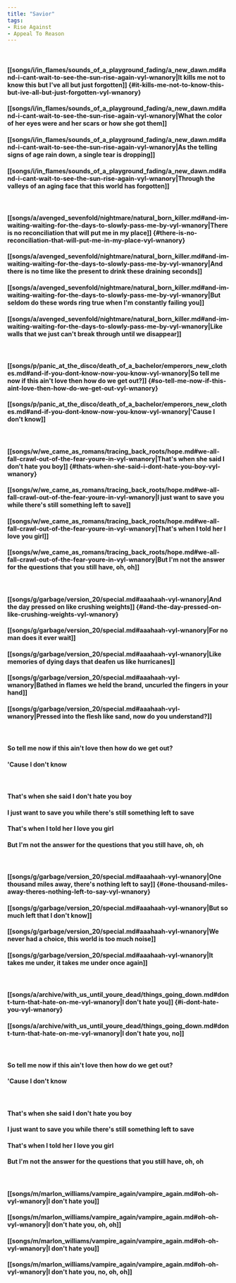 ```yaml
---
title: "Savior"
tags:
- Rise Against
- Appeal To Reason
---
```

&nbsp;
#### [[songs/i/in_flames/sounds_of_a_playground_fading/a_new_dawn.md#and-i-cant-wait-to-see-the-sun-rise-again-vyl-wnanory|It kills me not to know this but I've all but just forgotten]] {#it-kills-me-not-to-know-this-but-ive-all-but-just-forgotten-vyl-wnanory}
#### [[songs/i/in_flames/sounds_of_a_playground_fading/a_new_dawn.md#and-i-cant-wait-to-see-the-sun-rise-again-vyl-wnanory|What the color of her eyes were and her scars or how she got them]]
#### [[songs/i/in_flames/sounds_of_a_playground_fading/a_new_dawn.md#and-i-cant-wait-to-see-the-sun-rise-again-vyl-wnanory|As the telling signs of age rain down, a single tear is dropping]]
#### [[songs/i/in_flames/sounds_of_a_playground_fading/a_new_dawn.md#and-i-cant-wait-to-see-the-sun-rise-again-vyl-wnanory|Through the valleys of an aging face that this world has forgotten]]
&nbsp;
#### [[songs/a/avenged_sevenfold/nightmare/natural_born_killer.md#and-im-waiting-waiting-for-the-days-to-slowly-pass-me-by-vyl-wnanory|There is no reconciliation that will put me in my place]] {#there-is-no-reconciliation-that-will-put-me-in-my-place-vyl-wnanory}
#### [[songs/a/avenged_sevenfold/nightmare/natural_born_killer.md#and-im-waiting-waiting-for-the-days-to-slowly-pass-me-by-vyl-wnanory|And there is no time like the present to drink these draining seconds]]
#### [[songs/a/avenged_sevenfold/nightmare/natural_born_killer.md#and-im-waiting-waiting-for-the-days-to-slowly-pass-me-by-vyl-wnanory|But seldom do these words ring true when I'm constantly failing you]]
#### [[songs/a/avenged_sevenfold/nightmare/natural_born_killer.md#and-im-waiting-waiting-for-the-days-to-slowly-pass-me-by-vyl-wnanory|Like walls that we just can't break through until we disappear]]
&nbsp;
#### [[songs/p/panic_at_the_disco/death_of_a_bachelor/emperors_new_clothes.md#and-if-you-dont-know-now-you-know-vyl-wnanory|So tell me now if this ain't love then how do we get out?]] {#so-tell-me-now-if-this-aint-love-then-how-do-we-get-out-vyl-wnanory}
#### [[songs/p/panic_at_the_disco/death_of_a_bachelor/emperors_new_clothes.md#and-if-you-dont-know-now-you-know-vyl-wnanory|'Cause I don't know]]
&nbsp;
#### [[songs/w/we_came_as_romans/tracing_back_roots/hope.md#we-all-fall-crawl-out-of-the-fear-youre-in-vyl-wnanory|That's when she said I don't hate you boy]] {#thats-when-she-said-i-dont-hate-you-boy-vyl-wnanory}
#### [[songs/w/we_came_as_romans/tracing_back_roots/hope.md#we-all-fall-crawl-out-of-the-fear-youre-in-vyl-wnanory|I just want to save you while there's still something left to save]]
#### [[songs/w/we_came_as_romans/tracing_back_roots/hope.md#we-all-fall-crawl-out-of-the-fear-youre-in-vyl-wnanory|That's when I told her I love you girl]]
#### [[songs/w/we_came_as_romans/tracing_back_roots/hope.md#we-all-fall-crawl-out-of-the-fear-youre-in-vyl-wnanory|But I'm not the answer for the questions that you still have, oh, oh]]
&nbsp;
#### [[songs/g/garbage/version_20/special.md#aaahaah-vyl-wnanory|And the day pressed on like crushing weights]] {#and-the-day-pressed-on-like-crushing-weights-vyl-wnanory}
#### [[songs/g/garbage/version_20/special.md#aaahaah-vyl-wnanory|For no man does it ever wait]]
#### [[songs/g/garbage/version_20/special.md#aaahaah-vyl-wnanory|Like memories of dying days that deafen us like hurricanes]]
#### [[songs/g/garbage/version_20/special.md#aaahaah-vyl-wnanory|Bathed in flames we held the brand, uncurled the fingers in your hand]]
#### [[songs/g/garbage/version_20/special.md#aaahaah-vyl-wnanory|Pressed into the flesh like sand, now do you understand?]]
&nbsp;
#### So tell me now if this ain't love then how do we get out?
#### 'Cause I don't know
&nbsp;
#### That's when she said I don't hate you boy
#### I just want to save you while there's still something left to save
#### That's when I told her I love you girl
#### But I'm not the answer for the questions that you still have, oh, oh
&nbsp;
#### [[songs/g/garbage/version_20/special.md#aaahaah-vyl-wnanory|One thousand miles away, there's nothing left to say]] {#one-thousand-miles-away-theres-nothing-left-to-say-vyl-wnanory}
#### [[songs/g/garbage/version_20/special.md#aaahaah-vyl-wnanory|But so much left that I don't know]]
#### [[songs/g/garbage/version_20/special.md#aaahaah-vyl-wnanory|We never had a choice, this world is too much noise]]
#### [[songs/g/garbage/version_20/special.md#aaahaah-vyl-wnanory|It takes me under, it takes me under once again]]
&nbsp;
#### [[songs/a/archive/with_us_until_youre_dead/things_going_down.md#dont-turn-that-hate-on-me-vyl-wnanory|I don't hate you]] {#i-dont-hate-you-vyl-wnanory}
#### [[songs/a/archive/with_us_until_youre_dead/things_going_down.md#dont-turn-that-hate-on-me-vyl-wnanory|I don't hate you, no]]
&nbsp;
#### So tell me now if this ain't love then how do we get out?
#### 'Cause I don't know
&nbsp;
#### That's when she said I don't hate you boy
#### I just want to save you while there's still something left to save
#### That's when I told her I love you girl
#### But I'm not the answer for the questions that you still have, oh, oh
&nbsp;
#### [[songs/m/marlon_williams/vampire_again/vampire_again.md#oh-oh-vyl-wnanory|I don't hate you]]
#### [[songs/m/marlon_williams/vampire_again/vampire_again.md#oh-oh-vyl-wnanory|I don't hate you, oh, oh]]
#### [[songs/m/marlon_williams/vampire_again/vampire_again.md#oh-oh-vyl-wnanory|I don't hate you]]
#### [[songs/m/marlon_williams/vampire_again/vampire_again.md#oh-oh-vyl-wnanory|I don't hate you, no, oh, oh]]
